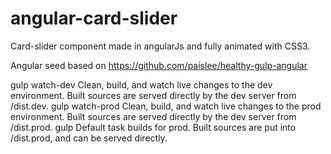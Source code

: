 # angular-card-slider

Card-slider component made in angularJs and fully animated with CSS3.

Angular seed based on https://github.com/paislee/healthy-gulp-angular

gulp watch-dev Clean, build, and watch live changes to the dev environment. Built sources are served directly by the dev server from /dist.dev.
gulp watch-prod Clean, build, and watch live changes to the prod environment. Built sources are served directly by the dev server from /dist.prod.
gulp Default task builds for prod. Built sources are put into /dist.prod, and can be served directly.
